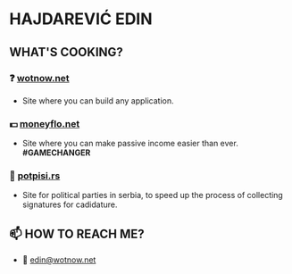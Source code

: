 # HAJDAREVIĆ EDIN

## WHAT'S COOKING?

### ❓ [wotnow.net](https://wotnow.net)

- Site where you can build any application.

### 💵 [moneyflo.net](https://moneyflo.net)

- Site where you can make passive income easier than ever. **#GAMECHANGER**

### 📜 [potpisi.rs](https://potpisi.rs)

- Site for political parties in serbia, to speed up the process of collecting signatures for cadidature.

## 📫 HOW TO REACH ME?

- 📧 [edin@wotnow.net](mailto:edin@wotnow.net)

<!--
**hajdarevicedin/hajdarevicedin** is a ✨ _special_ ✨ repository because its `README.md` (this file) appears on your GitHub profile.

Here are some ideas to get you started:

- 🔭 I’m currently working on ...
- 🌱 I’m currently learning ...
- 👯 I’m looking to collaborate on ...
- 🤔 I’m looking for help with ...
- 💬 Ask me about ...
- 📫 How to reach me: ...
- 😄 Pronouns: ...
- ⚡ Fun fact: ...
-->
